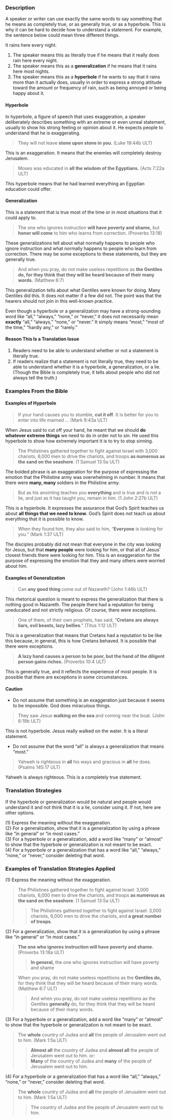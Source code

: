 ### Description

A speaker or writer can use exactly the same words to say something that he means as completely true, or as generally true, or as a hyperbole. This is why it can be hard to decide how to understand a statement. For example, the sentence below could mean three different things.

It rains here every night.

1. The speaker means this as literally true if he means that it really does rain here every night.
2. The speaker means this as a **generalization** if he means that it rains here most nights.
3. The speaker means this as a **hyperbole** if he wants to say that it rains more than it actually does, usually in order to express a strong attitude toward the amount or frequency of rain, such as being annoyed or being happy about it.

#### Hyperbole

In hyperbole, a figure of speech that uses exaggeration, a speaker deliberately describes something with an extreme or even unreal statement, usually to show his strong feeling or opinion about it. He expects people to understand that he is exaggerating.

> They will not leave **stone upon stone in you.** (Luke 19:44b ULT)

This is an exaggeration. It means that the enemies will completely destroy Jerusalem.

> Moses was educated in **all the wisdom of the Egyptians.** (Acts 7:22a ULT)

This hyperbole means that he had learned everything an Egyptian education could offer.

#### Generalization

This is a statement that is true most of the time or in most situations that it could apply to.

> The one who ignores instruction **will have poverty and shame,**
> but **honor will come** to him who learns from correction. (Proverbs 13:18)

These generalizations tell about what normally happens to people who ignore instruction and what normally happens to people who learn from correction. There may be some exceptions to these statements, but they are generally true.

> And when you pray, do not make useless repetitions as **the Gentiles do, for they think that they will be heard because of their many words.** (Matthew 6:7)

This generalization tells about what Gentiles were known for doing. Many Gentiles did this. It does not matter if a few did not. The point was that the hearers should not join in this well-known practice.

Even though a hyperbole or a generalization may have a strong-sounding word like “all,” “always,” “none,” or “never,” it does not necessarily mean **exactly** “all,” “always,” “none,” or “never.” It simply means “most,” “most of the time,” “hardly any,” or “rarely.”

#### Reason This Is a Translation Issue

1. Readers need to be able to understand whether or not a statement is literally true.
2. If readers realize that a statement is not literally true, they need to be able to understand whether it is a hyperbole, a generalization, or a lie. (Though the Bible is completely true, it tells about people who did not always tell the truth.)

### Examples From the Bible

#### Examples of Hyperbole

> If your hand causes you to stumble, **cut it off**. It is better for you to enter into life maimed … (Mark 9:43a ULT)

When Jesus said to cut off your hand, he meant that we should **do whatever extreme things** we need to do in order not to sin. He used this hyperbole to show how extremely important it is to try to stop sinning.

> The Philistines gathered together to fight against Israel with 3,000 chariots, 6,000 men to drive the chariots, and troops **as numerous as the sand on the seashore**. (1 Samuel 13:5a ULT)

The bolded phrase is an exaggeration for the purpose of expressing the emotion that the Philistine army was overwhelming in number. It means that there were **many, many** soldiers in the Philistine army.

> But as his anointing teaches you **everything** and is true and is not a lie, and just as it has taught you, remain in him. (1 John 2:27b ULT)

This is a hyperbole. It expresses the assurance that God’s Spirit teaches us about **all things that we need to know**. God’s Spirit does not teach us about everything that it is possible to know.

> When they found him, they also said to him, “**Everyone** is looking for you.” (Mark 1:37 ULT)

The disciples probably did not mean that everyone in the city was looking for Jesus, but that **many people** were looking for him, or that all of Jesus’ closest friends there were looking for him. This is an exaggeration for the purpose of expressing the emotion that they and many others were worried about him.

#### Examples of Generalization

> Can **any good thing** come out of Nazareth? (John 1:46b ULT)

This rhetorical question is meant to express the generalization that there is nothing good in Nazareth. The people there had a reputation for being uneducated and not strictly religious. Of course, there were exceptions.

> One of them, of their own prophets, has said, “**Cretans are always liars, evil beasts, lazy bellies**.” (Titus 1:12 ULT)

This is a generalization that means that Cretans had a reputation to be like this because, in general, this is how Cretans behaved. It is possible that there were exceptions.

> **A lazy hand causes a person to be poor, but the hand of the diligent person gains riches.** (Proverbs 10:4 ULT)

This is generally true, and it reflects the experience of most people. It is possible that there are exceptions in some circumstances.

#### Caution

* Do not assume that something is an exaggeration just because it seems to be impossible. God does miraculous things.

> They saw Jesus **walking on the sea** and coming near the boat. (John 6:19b ULT)

This is not hyperbole. Jesus really walked on the water. It is a literal statement.

* Do not assume that the word “all” is always a generalization that means “most.”<br>
> Yahweh is righteous in **all** his ways
> and gracious in **all** he does. (Psalms 145:17 ULT)

Yahweh is always righteous. This is a completely true statement.

### Translation Strategies

If the hyperbole or generalization would be natural and people would understand it and not think that it is a lie, consider using it. If not, here are other options.

(1) Express the meaning without the exaggeration.<br>
(2) For a generalization, show that it is a generalization by using a phrase like “in general” or “in most cases.”<br>
(3) For a hyperbole or a generalization, add a word like “many” or “almost” to show that the hyperbole or generalization is not meant to be exact.<br>
(4) For a hyperbole or a generalization that has a word like “all,” “always,” “none,” or “never,” consider deleting that word.

### Examples of Translation Strategies Applied

(1) Express the meaning without the exaggeration.

> The Philistines gathered together to fight against Israel: 3,000 chariots, 6,000 men to drive the chariots, and troops **as numerous as the sand on the seashore**. (1 Samuel 13:5a ULT)
>
> > The Philistines gathered together to fight against Israel: 3,000 chariots, 6,000 men to drive the chariots, and **a great number of troops**.

(2) For a generalization, show that it is a generalization by using a phrase like “in general” or “in most cases.”

> **The one who ignores instruction will have poverty and shame.** (Proverbs 13:18a ULT)
>
> > **In general,** the one who ignores instruction will have poverty and shame
>
> When you pray, do not make useless repetitions as the **Gentiles do,** for they think that they will be heard because of their many words. (Matthew 6:7 ULT)
>
> > And when you pray, do not make useless repetitions as the Gentiles **generally** do, for they think that they will be heard because of their many words.

(3) For a hyperbole or a generalization, add a word like “many” or “almost” to show that the hyperbole or generalization is not meant to be exact.

> The **whole** country of Judea and **all** the people of Jerusalem went out to him. (Mark 1:5a ULT)
>
> > **Almost all** the country of Judea and **almost all** the people of Jerusalem went out to him.
> > or:<br>
> > **Many** of the country of Judea and **many** of the people of Jerusalem went out to him.

(4) For a hyperbole or a generalization that has a word like “all,” “always,” “none,” or “never,” consider deleting that word.

> The **whole** country of Judea and **all** the people of Jerusalem went out to him. (Mark 1:5a ULT)
>
> > The country of Judea and the people of Jerusalem went out to him.
